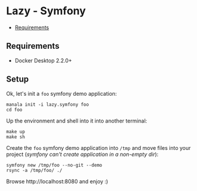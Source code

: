 # Lazy - Symfony

* [Requirements](#requirements)

## Requirements

* Docker Desktop 2.2.0+

## Setup

Ok, let's init a `foo` symfony demo application:

```shell
manala init -i lazy.symfony foo
cd foo
```

Up the environment and shell into it into another terminal:

```shell
make up
make sh
```

Create the `foo` symfony demo application into `/tmp` and move files into your project (_symfony can't create application in a non-empty dir_):

```shell
symfony new /tmp/foo --no-git --demo
rsync -a /tmp/foo/ ./
```

Browse http://localhost:8080 and enjoy :)
